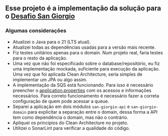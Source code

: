 ## Esse projeto é a implementação da solução para o [Desafio San Giorgio](Desafio-San-Giorgio.md)
### Algumas considerações
- Atualizei o Java para o 21 (LTS atual).
- Atualizei todas as dependências usadas para a versão mais recente.
- Fiz testes unitários apenas para o domain. Num projeto real, faria testes para o resto da aplicação.
- Uma vez que não foi especificado sobre o database/repositório, eu fiz uma implementação mockada, suficiente para execução da aplicação. Uma vez que foi aplicada Clean Architecture, seria simples de implementar um JPA ou algo assim.
- A implementação da SQS está funcionando. Para isso é necessário preencher o [application.properties](\san-giorgio-api\src\main\resources\application.properties) com os acessos e informações necessários. Para correto funcionamento é necessário fazer a correta configuração de quem pode acessar a queue.
- Separei a aplicação em dois módulos `san-giorgio-api` e `san-giorgio-domain` para explicitar a separação entre o domain, dessa forma a API tem como dependência o domain, mas não o contrário.
- Apliquei os principios do Clean Architecture no projeto.
- Utilizei o SonarLint para verificar a qualidade do código.
